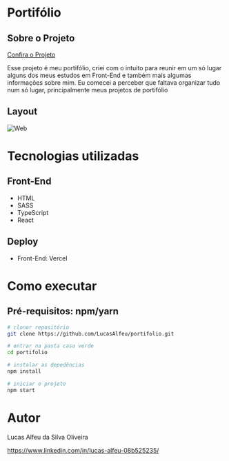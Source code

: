 # Portifólio

## Sobre o Projeto

[Confira o Projeto](https://portifolio-eta-rust.vercel.app/)

Esse projeto é meu portifólio, criei com o intuito para reunir em um só lugar alguns dos meus estudos em Front-End e também mais algumas informações sobre mim.  Eu comecei a perceber que faltava organizar tudo num só lugar, principalmente meus projetos de portifólio

## Layout

![Web](https://github.com/LucasAlfeu/portifolio/blob/main/public/portifolioImagem/portifolio.png)

# Tecnologias utilizadas

## Front-End

* HTML
* SASS
* TypeScript
* React

## Deploy

* Front-End: Vercel

# Como executar

## Pré-requisitos: npm/yarn

```bash
# clonar repositório
git clone https://github.com/LucasAlfeu/portifolio.git

# entrar na pasta casa verde
cd portifolio

# instalar as depedências
npm install

# iniciar o projeto
npm start
```

# Autor

Lucas Alfeu da Silva Oliveira

https://www.linkedin.com/in/lucas-alfeu-08b525235/
